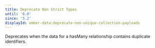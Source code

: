```yaml
---
title: Deprecate Non Strict Types
until: '6.0'
since: '5.2'
displayId: ember-data:deprecate-non-unique-collection-payloads
---
```


Deprecates when the data for a hasMany relationship contains duplicate identifiers.
